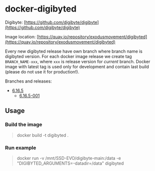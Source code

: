 # docker-digibyted

Digibyte: [https://github.com/digibyte/digibyte](https://github.com/digibyte/digibyte)

Image location: [https://quay.io/repository/exodusmovement/digibyted](https://quay.io/repository/exodusmovement/digibyted)

Every new digibyted release have own branch where branch name is digibyted version. For each docker image release we create tag `BRANCH_NAME-xxx`, where `xxx` is release version for *current* branch. Docker image with latest tag is used only for development and contain last build (please do not use it for production!).

Branches and releases:

 - [6.16.5](https://github.com/ExodusMovement/docker-digibyted/tree/6.16.5)
   - [6.16.5-001](https://github.com/ExodusMovement/docker-digibyted/tree/6.16.5-001)

## Usage

### Build the image

> docker build -t digibyted .

### Run example

> docker run -v /mnt/SSD-EVO/digibyte-main:/data -e "DIGIBYTED_ARGUMENTS=-datadir=/data" digibyted

